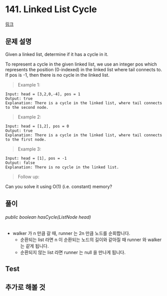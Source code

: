 # 141. Linked List Cycle
[링크](https://leetcode.com/problems/linked-list-cycle/)


## 문제 설명
Given a linked list, determine if it has a cycle in it.

To represent a cycle in the given linked list, 
we use an integer pos which represents the position (0-indexed) in the linked list where tail connects to.  
 If pos is -1, then there is no cycle in the linked list.


> Example 1:

```
Input: head = [3,2,0,-4], pos = 1  
Output: true  
Explanation: There is a cycle in the linked list, where tail connects to the second node.
```

> Example 2:
```
Input: head = [1,2], pos = 0  
Output: true  
Explanation: There is a cycle in the linked list, where tail connects to the first node.
```

> Example 3:
```
Input: head = [1], pos = -1  
Output: false  
Explanation: There is no cycle in the linked list.
``` 

> Follow up:

Can you solve it using O(1) (i.e. constant) memory?


## 풀이
###### public boolean hasCycle(ListNode head) 
- walker 가 n 만큼 갈 때, runner 는 2n 만큼 노드를 순회합니다.
    - 순환되는 list 라면 n 이 순환되는 노드의 길이와 같아질 때 runner 와 walker 는 같게 됩니다.
    - 순환되지 않는 list 라면 runner 는 null 을 만나게 됩니다.


## Test    


## 추가로 해볼 것
 
